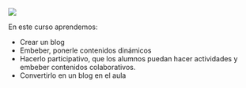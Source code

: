![](https://docs.google.com/drawings/d/e/2PACX-1vTCqRp_lUv6K8ZEptpSM4aeicreRCnC3Hc0IiPAWERQwTMv40WQhQ-S-c5bjURrEjG2W_GnfZ_6_OcI/pub?w=768&h=524)

En este curso aprendemos:

* Crear un blog
* Embeber, ponerle contenidos dinámicos
* Hacerlo participativo, que los alumnos puedan hacer actividades y embeber contenidos colaborativos. 
* Convertirlo en un blog en el aula




